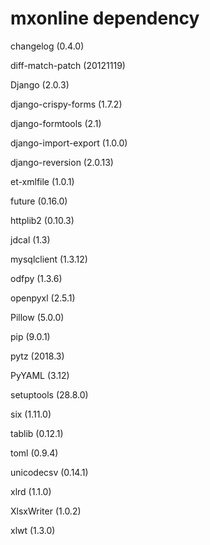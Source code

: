 # mxonline dependency

changelog (0.4.0)

diff-match-patch (20121119)

Django (2.0.3)

django-crispy-forms (1.7.2)

django-formtools (2.1)

django-import-export (1.0.0)

django-reversion (2.0.13)

et-xmlfile (1.0.1)

future (0.16.0)

httplib2 (0.10.3)

jdcal (1.3)

mysqlclient (1.3.12)

odfpy (1.3.6)

openpyxl (2.5.1)

Pillow (5.0.0)

pip (9.0.1)

pytz (2018.3)

PyYAML (3.12)

setuptools (28.8.0)

six (1.11.0)

tablib (0.12.1)

toml (0.9.4)

unicodecsv (0.14.1)

xlrd (1.1.0)

XlsxWriter (1.0.2)

xlwt (1.3.0)
